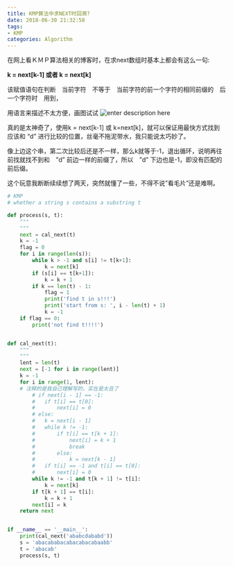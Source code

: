 ```yaml
---
title: KMP算法中求NEXT时回溯?
date: 2018-06-30 21:32:58
tags:
- KMP
categories: Algorithm
---
```


在网上看ＫＭＰ算法相关的博客时，在求next数组时基本上都会有这么一句:

**k = next[k-1] 或者 k = next[k]**

<!--more-->
该赋值语句在判断　当前字符　不等于　当前字符的前一个字符的相同前缀的　后一个字符时　用到，

用语言来描述不太方便，画图试试
![enter description here](https://image.zero22.top/images/2018-06-30/IMG_0124-e1530340570219.jpg)

真的是太神奇了，使用k = next[k-1] 或 k=next[k]，就可以保证用最快方式找到应该和 “d” 进行比较的位置，丝毫不拖泥带水，我只能说太巧妙了。

像上边这个串，第二次比较后还是不一样，那么k就等于-1，退出循环，说明再往前找就找不到和　”d” 前边一样的前缀了，所以　”d”   下边也是-1，即没有匹配的前后缀。

这个玩意我断断续续想了两天，突然就懂了一些，不得不说”看毛片”还是难啊。

```python
# KMP
# whether a string s contains a substring t

def process(s, t):
	"""
	"""
	next = cal_next(t)
	k = -1
	flag = 0
	for i in range(len(s)):
		while k > -1 and s[i] != t[k+1]:
			k = next[k]
		if (s[i] == t[k+1]):
			k = k + 1
		if k == len(t) - 1:
			flag = 1
			print('find t in s!!!')
			print('start from s: ', i - len(t) + 1)
			k = -1
	if flag == 0:
		print('not find t!!!!')


def cal_next(t):
	"""
	"""
	lent = len(t)
	next = [-1 for i in range(lent)]
	k = -1
	for i in range(1, lent):
    # 注释的是我自己理解写的，实在是太丑了
		# if next[i - 1] == -1:
		# 	if t[i] == t[0]:
		# 		next[i] = 0
		# else:
		# 	k = next[i - 1]
		# 	while k != -1:
		# 		if t[i] == t[k + 1]:
		# 			next[i] = k + 1
		# 			break
		# 		else:
		# 			k = next[k - 1]
		# 	if t[i] == -1 and t[i] == t[0]:
		# 		next[i] = 0
		while k != -1 and t[k + 1] != t[i]:
			k = next[k]
		if t[k + 1] == t[i]:
			k = k + 1
		next[i] = k
	return next


if __name__ == '__main__':
	print(cal_next('ababcdababd'))
	s = 'abacababacabacabacabaabb'
	t = 'abacab'
	process(s, t)
```

